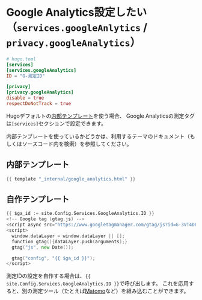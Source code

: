 # Google Analytics設定したい（`services.googleAnlytics` / `privacy.googleAnalytics`）

```toml
# hugo.toml
[services]
[services.googleAnalytics]
ID = "G-測定ID"

[privacy]
[privacy.googleAnalytics]
disable = true
respectDoNotTrack = true
```

Hugoデフォルトの[内部テンプレート](https://gohugo.io/templates/internal/)を使う場合、
Google Analyticsの測定タグは``[services]``セクションで設定できます。

内部テンプレートを使っているかどうかは、利用するテーマのドキュメント（もしくはソースコード内を検索）を参照してください。

## 内部テンプレート

```go
{{ template "_internal/google_analytics.html" }}
```

## 自作テンプレート

```go
{{ $ga_id := site.Config.Services.GoogleAnalytics.ID }}
<!-- Google tag (gtag.js) -->
<script async src="https://www.googletagmanager.com/gtag/js?id=G-3VT4D8WRVL"></script>
<script>
  window.dataLayer = window.dataLayer || [];
  function gtag(){dataLayer.push(arguments);}
  gtag("js", new Date());

  gtag("config", "{{ $ga_id }}");
</script>
```

測定IDの設定を自作する場合は、``{{ site.Config.Services.GoogleAnalytics.ID }}``で呼び出します。
これを応用すると、別の測定ツール（たとえば[Matomo](https://matomo.jp/)など）を組み込むことができます。
